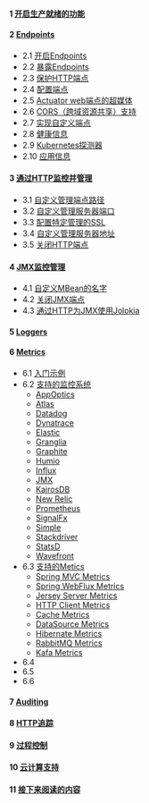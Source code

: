 #### 1 [开启生产就绪的功能](https://docs.spring.io/spring-boot/docs/current/reference/html/production-ready-features.html#production-ready-enabling)
#### 2 [Endpoints](https://docs.spring.io/spring-boot/docs/current/reference/html/production-ready-features.html#production-ready-endpoints)
- 2.1 [开启Endpoints](https://docs.spring.io/spring-boot/docs/current/reference/html/production-ready-features.html#production-ready-endpoints-enabling-endpoints)
- 2.2 [暴露Endpoints](https://docs.spring.io/spring-boot/docs/current/reference/html/production-ready-features.html#production-ready-endpoints-exposing-endpoints)
- 2.3 [保护HTTP端点](https://docs.spring.io/spring-boot/docs/current/reference/html/production-ready-features.html#production-ready-endpoints-security)
- 2.4 [配置端点](https://docs.spring.io/spring-boot/docs/current/reference/html/production-ready-features.html#production-ready-endpoints-caching)
- 2.5 [Actuator web端点的超媒体](https://docs.spring.io/spring-boot/docs/current/reference/html/production-ready-features.html#production-ready-endpoints-hypermedia)
- 2.6 [CORS（跨域资源共享）支持](https://docs.spring.io/spring-boot/docs/current/reference/html/production-ready-features.html#production-ready-endpoints-cors)
- 2.7 [实现自定义端点](https://docs.spring.io/spring-boot/docs/current/reference/html/production-ready-features.html#production-ready-endpoints-custom)
- 2.8 [健康信息](https://docs.spring.io/spring-boot/docs/current/reference/html/production-ready-features.html#production-ready-health)
- 2.9 [Kubernetes探测器](https://docs.spring.io/spring-boot/docs/current/reference/html/production-ready-features.html#production-ready-kubernetes-probes)
- 2.10 [应用信息](https://docs.spring.io/spring-boot/docs/current/reference/html/production-ready-features.html#production-ready-application-info)

#### 3 [通过HTTP监控并管理](https://docs.spring.io/spring-boot/docs/current/reference/html/production-ready-features.html#production-ready-monitoring)
- 3.1 [自定义管理端点路径](https://docs.spring.io/spring-boot/docs/current/reference/html/production-ready-features.html#production-ready-customizing-management-server-context-path)
- 3.2 [自定义管理服务器端口](https://docs.spring.io/spring-boot/docs/current/reference/html/production-ready-features.html#production-ready-customizing-management-server-port)
- 3.3 [配置特定管理的SSL](https://docs.spring.io/spring-boot/docs/current/reference/html/production-ready-features.html#production-ready-management-specific-ssl)
- 3.4 [自定义管理服务器地址](https://docs.spring.io/spring-boot/docs/current/reference/html/production-ready-features.html#production-ready-customizing-management-server-address)
- 3.5 [关闭HTTP端点](https://docs.spring.io/spring-boot/docs/current/reference/html/production-ready-features.html#production-ready-disabling-http-endpoints)

#### 4 [JMX监控管理](https://docs.spring.io/spring-boot/docs/current/reference/html/production-ready-features.html#production-ready-jmx)
- 4.1 [自定义MBean的名字](https://docs.spring.io/spring-boot/docs/current/reference/html/production-ready-features.html#production-ready-custom-mbean-names)
- 4.2 [关闭JMX端点](https://docs.spring.io/spring-boot/docs/current/reference/html/production-ready-features.html#production-ready-disable-jmx-endpoints)
- 4.3 [通过HTTP为JMX使用Jolokia](https://docs.spring.io/spring-boot/docs/current/reference/html/production-ready-features.html#production-ready-jolokia)
#### 5 [Loggers](https://docs.spring.io/spring-boot/docs/current/reference/html/production-ready-features.html#production-ready-loggers)
#### 6 [Metrics](https://docs.spring.io/spring-boot/docs/current/reference/html/production-ready-features.html#production-ready-metrics)
- 6.1 [入门示例]()
- 6.2 [支持的监控系统](https://docs.spring.io/spring-boot/docs/current/reference/html/production-ready-features.html#production-ready-metrics-export)
    + [AppOptics](https://docs.spring.io/spring-boot/docs/current/reference/html/production-ready-features.html#production-ready-metrics-export-appoptics)
    + [Atlas](https://docs.spring.io/spring-boot/docs/current/reference/html/production-ready-features.html#production-ready-metrics-export-atlas)
    + [Datadog](https://docs.spring.io/spring-boot/docs/current/reference/html/production-ready-features.html#production-ready-metrics-export-datadog)
    + [Dynatrace](https://docs.spring.io/spring-boot/docs/current/reference/html/production-ready-features.html#production-ready-metrics-export-dynatrace)
    + [Elastic](https://docs.spring.io/spring-boot/docs/current/reference/html/production-ready-features.html#production-ready-metrics-export-elastic)
    + [Granglia](https://docs.spring.io/spring-boot/docs/current/reference/html/production-ready-features.html#production-ready-metrics-export-ganglia)
    + [Graphite](https://docs.spring.io/spring-boot/docs/current/reference/html/production-ready-features.html#production-ready-metrics-export-graphite)
    + [Humio](https://docs.spring.io/spring-boot/docs/current/reference/html/production-ready-features.html#production-ready-metrics-export-humio)
    + [Influx](https://docs.spring.io/spring-boot/docs/current/reference/html/production-ready-features.html#production-ready-metrics-export-influx)
    + [JMX](https://docs.spring.io/spring-boot/docs/current/reference/html/production-ready-features.html#production-ready-metrics-export-jmx)
    + [KairosDB](https://docs.spring.io/spring-boot/docs/current/reference/html/production-ready-features.html#production-ready-metrics-export-kairos)
    + [New Relic](https://docs.spring.io/spring-boot/docs/current/reference/html/production-ready-features.html#production-ready-metrics-export-newrelic)
    + [Prometheus](https://docs.spring.io/spring-boot/docs/current/reference/html/production-ready-features.html#production-ready-metrics-export-prometheus)
    + [SignalFx](https://docs.spring.io/spring-boot/docs/current/reference/html/production-ready-features.html#production-ready-metrics-export-signalfx)
    + [Simple](https://docs.spring.io/spring-boot/docs/current/reference/html/production-ready-features.html#production-ready-metrics-export-simple)
    + [Stackdriver](https://docs.spring.io/spring-boot/docs/current/reference/html/production-ready-features.html#production-ready-metrics-export-stackdriver)
    + [StatsD](https://docs.spring.io/spring-boot/docs/current/reference/html/production-ready-features.html#production-ready-metrics-export-statsd)
    + [Wavefront](https://docs.spring.io/spring-boot/docs/current/reference/html/production-ready-features.html#production-ready-metrics-export-wavefront)
- 6.3 [支持的Metics](https://docs.spring.io/spring-boot/docs/current/reference/html/production-ready-features.html#production-ready-metrics-meter)
    + [Spring MVC Metrics](https://docs.spring.io/spring-boot/docs/current/reference/html/production-ready-features.html#production-ready-metrics-spring-mvc)
    + [Spring WebFlux Metrics](https://docs.spring.io/spring-boot/docs/current/reference/html/production-ready-features.html#production-ready-metrics-web-flux)
    + [Jersey Server Metrics](https://docs.spring.io/spring-boot/docs/current/reference/html/production-ready-features.html#production-ready-metrics-jersey-server)
    + [HTTP Client Metrics](https://docs.spring.io/spring-boot/docs/current/reference/html/production-ready-features.html#production-ready-metrics-http-clients)
    + [Cache Metrics](https://docs.spring.io/spring-boot/docs/current/reference/html/production-ready-features.html#production-ready-metrics-cache)
    + [DataSource Metrics](https://docs.spring.io/spring-boot/docs/current/reference/html/production-ready-features.html#production-ready-metrics-jdbc)
    + [Hibernate Metrics](https://docs.spring.io/spring-boot/docs/current/reference/html/production-ready-features.html#production-ready-metrics-hibernate)
    + [RabbitMQ Metrics](https://docs.spring.io/spring-boot/docs/current/reference/html/production-ready-features.html#production-ready-metrics-rabbitmq)
    + [Kafa Metrics](https://docs.spring.io/spring-boot/docs/current/reference/html/production-ready-features.html#production-ready-metrics-kafka)
- 6.4 []()
- 6.5 []()
- 6.6 []()
#### 7 [Auditing](https://docs.spring.io/spring-boot/docs/current/reference/html/production-ready-features.html#production-ready-auditing)
#### 8 [HTTP追踪](https://docs.spring.io/spring-boot/docs/current/reference/html/production-ready-features.html#production-ready-http-tracing)
#### 9 [过程控制](https://docs.spring.io/spring-boot/docs/current/reference/html/production-ready-features.html#production-ready-process-monitoring)
#### 10 [云计算支持](https://docs.spring.io/spring-boot/docs/current/reference/html/production-ready-features.html#production-ready-cloudfoundry)
#### 11 [接下来阅读的内容](https://docs.spring.io/spring-boot/docs/current/reference/html/production-ready-features.html#production-ready-whats-next)
